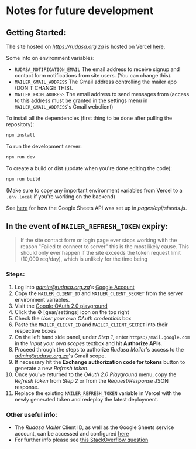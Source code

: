 # Notes for future development

## Getting Started:
The site hosted on *https://rudasa.org.za* is hosted on Vercel [here](https://vercel.com/jcpeeps/rudasa-7khp).

Some info on environment variables:
- `RUDASA_NOTIFICATION_EMAIL` The email address to receive signup and contact form notifications from site users. (You can change this).
- `MAILER_GMAIL_ADDRESS` The Gmail address controlling the mailer app (DON'T CHANGE THIS).
- `MAILER_FROM_ADDRESS` The email address to send messages from (access to this address must be granted in the settings menu in `MAILER_GMAIL_ADDRESS`'s Gmail webclient)

To install all the dependencies (first thing to be done after pulling the repository):
```bash
npm install
```
To run the development server:
```bash
npm run dev
```

To create a build or dist (update when you're done editing the code):
```bash
npm run build
```
(Make sure to copy any important environment variables from Vercel to a `.env.local` if you're working on the backend)

See [here](https://youtu.be/7N0OcQZFm3Q) for how the Google Sheets API was set up in *pages/api/sheets.js*.

## In the event of `MAILER_REFRESH_TOKEN` expiry:
> If the site contact form or login page ever stops working with the reason "Failed to connect to server" this is the most likely cause.
> This should only ever happen if the site exceeds the token request limit (10,000 req/day), which is unlikely for the time being

### Steps:
1) Log into *admin@rudasa.org.za*'s [Google Account](https://accounts.google.com)
2) Copy the `MAILER_CLIENT_ID` and `MAILER_CLIENT_SECRET` from the server environment variables.
3) Visit the [Google OAuth 2.0 playground](https://developers.google.com/oauthplayground)
4) Click the ⚙️ [gear/settings] icon on the top right
5) Check the *User your own OAuth credentials* box
6) Paste the `MAILER_CLIENT_ID` and `MAILER_CLIENT_SECRET` into their respective boxes
7) On the left hand side panel, under *Step 1*, enter `https://mail.google.com` in the *Input your own scopes* textbox and hit **Authorize APIs**.
8) Proceed through the steps to authorize *Rudasa Mailer*'s access to the *admin@rudasa.org.za*'s Gmail scope.
9) If necessary hit the **Exchange authorization code for tokens** button to generate a new *Refresh token*.
10) Once you've returned to the *OAuth 2.0 Playground* menu, copy the *Refresh token* from *Step 2* or from the *Request/Response* JSON response.
11) Replace the existing `MAILER_REFRESH_TOKEN` variable in Vercel with the newly generated token and redeploy the latest deployment.

### Other useful info:
- The *Rudasa Mailer* Client ID, as well as the Google Sheets service account, can be accessed and configured [here](https://console.cloud.google.com/apis/credentials?project=rudasa-user-system)
- For further info please see [this StackOverflow question](https://stackoverflow.com/q/66058279)
